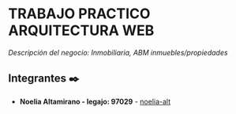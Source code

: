 # TRABAJO PRACTICO ARQUITECTURA WEB

_Descripción del negocio: Inmobiliaria, ABM inmuebles/propiedades_

## Integrantes ✒️

* **Noelia Altamirano - legajo: 97029** -  [noelia-alt](https://github.com/noelia-alt)

